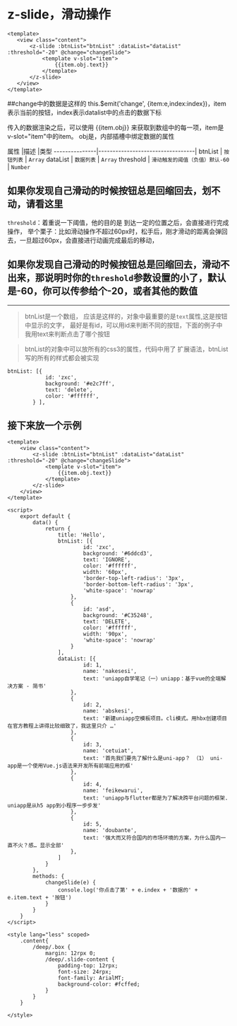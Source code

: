 # z-slide，滑动操作
 
 ```
<template>
	<view class="content">
		<z-slide :btnList="btnList" :dataList="dataList" :threshold="-20" @change="changeSlide">
			<template v-slot="item">
				{{item.obj.text}}
			</template>
		</z-slide>
	</view>
</template>
 ```
 ##change中的数据是这样的 this.$emit('change', {item:e,index:index})，item表示当前的按钮，index表示datalist中的点击的数据下标
 
 传入的数据渲染之后，可以使用  {{item.obj}} 来获取到数组中的每一项，item是v-slot="item"中的item。
 obj是，内部插槽中绑定数据的属性
 
 
属性           |描述                               |类型
---------------|----------------------------------|
btnList        | `按钮列表`                        |  `Array`
dataList       | `数据列表`                        |  `Array`
threshold      | `滑动触发的阈值（负值）默认-60`     |  `Number`

## 如果你发现自己滑动的时候按钮总是回缩回去，划不动，请看这里
`threshold`：着重说一下阈值，他的目的是 到达一定的位置之后，会直接进行完成操作，
举个栗子：比如滑动操作不超过60px时，松手后，刚才滑动的距离会弹回去，一旦超过60px，会直接进行动画完成最后的移动，

## 如果你发现自己滑动的时候按钮总是回缩回去，滑动不出来，那说明时你的`threshold`参数设置的小了，默认是-60，你可以传参给个-20，或者其他的数值
---

> btnList是一个数组， 应该是这样的，对象中最重要的是`text`属性,这是按钮中显示的文字，
  最好是有id，可以用id来判断不同的按钮，下面的例子中 我用text来判断点击了哪个按钮

> btnList的对象中可以放所有的css3的属性，代码中用了 扩展语法，btnList写的所有的样式都会被实现

```
btnList: [{
			id: 'zxc',
			background: '#e2c7ff',
			text: 'delete',
			color: '#ffffff',
		} ],
```

## 接下来放一个示例
```
<template>
	<view class="content">
		<z-slide :btnList="btnList" :dataList="dataList" :threshold="-20" @change="changeSlide">
			<template v-slot="item">
				{{item.obj.text}}
			</template>
		</z-slide>
	</view>
</template>

<script>
	export default {
		data() {
			return {
				title: 'Hello',
				btnList: [{
						id: 'zxc',
						background: '#6ddcd3',
						text: 'IGNORE',
						color: '#ffffff',
						width: '60px',
						'border-top-left-radius': '3px',
						'border-bottom-left-radius': '3px',
						'white-space': 'nowrap'
					},
					{
						id: 'asd',
						background: '#C35248',
						text: 'DELETE',
						color: '#ffffff',
						width: '90px',
						'white-space': 'nowrap'
					}
				],
				dataList: [{
						id: 1,
						name: 'nakesesi',
						text: 'uniapp自学笔记（一）uniapp：基于vue的全端解决方案 - 简书'
					},
					{
						id: 2,
						name: 'abskesi',
						text: '新建uniapp空模板项目。cli模式。用hbx创建项目在官方教程上讲得比较细致了，我这里只介 …'
					},
					{
						id: 3,
						name: 'cetuiat',
						text: '首先我们要先了解什么是uni-app？ （1） uni-app是一个使用Vue.js语法来开发所有前端应用的框'
					},
					{
						id: 4,
						name: 'feikewarui',
						text: 'uniapp与flutter都是为了解决跨平台问题的框架. uniapp是从h5 app到小程序一步步发'
					},
					{
						id: 5,
						name: 'doubante',
						text: '强大而又符合国内的市场环境的方案，为什么国内一直不火？感… 显示全部'
					},
				]
			}
		},
		methods: {
			changeSlide(e) {
				console.log('你点击了第' + e.index + '数据的' + e.item.text + '按钮')
			}
		}
	}
</script>

<style lang="less" scoped>
	.content{
		/deep/.box {
			margin: 12rpx 0;
			/deep/.slide-content {
				padding-top: 12rpx;
				font-size: 24rpx;
				font-family: ArialMT;
				background-color: #fcffed;
			}
		}
	}

</style>

```
